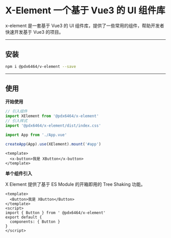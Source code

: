 # X-Element 一个基于 Vue3 的 UI 组件库

x-element 是一套基于 Vue3 的 UI 组件库，提供了一些常用的组件，帮助开发者快速开发基于 Vue3 的项目。

---

## 安装

```bash
npm i @pdx6464/v-element --save
```

---

## 使用

**开始使用**

```js
// 引入组件
import XElement from '@pdx6464/x-element'
// 引入样式
import '@pdx6464/x-element/dist/index.css'

import App from './App.vue'

createApp(App).use(XElement).mount('#app')
```

```vue
<template>
  <x-button>我是 XButton</x-button>
</template>
```

**单个组件引入**

X Element 提供了基于 ES Module 的开箱即用的 Tree Shaking 功能。

```vue
<template>
  <Button>我是 XButton</Button>
</template>
<script>
import { Button } from ' @pdx6464/x-element'
export default {
  components: { Button }
}
</script>
```
